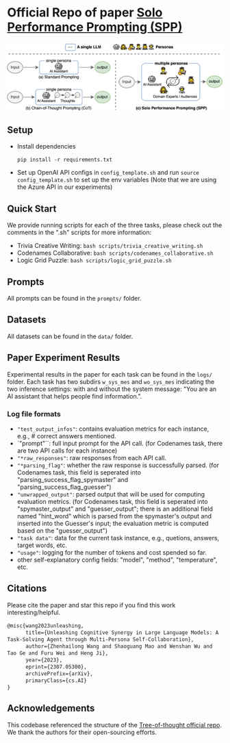 # Official Repo of paper [Solo Performance Prompting (SPP)](https://arxiv.org/abs/2307.05300)

![Illustration of Solo Performance Prompting](asset/teaser_figure_horizontal_png.png) 

## Setup
- Install dependencies
    ```
    pip install -r requirements.txt
    ```
- Set up OpenAI API configs in `config_template.sh` and run `source config_template.sh` to set up the env variables (Note that we are using the Azure API in our experiments)

## Quick Start
We provide running scripts for each of the three tasks, please check out the comments in the ".sh" scripts for more information: 
- Trivia Creative Writing: `bash scripts/trivia_creative_writing.sh`
- Codenames Collaborative: `bash scripts/codenames_collaborative.sh`
- Logic Grid Puzzle: `bash scripts/logic_grid_puzzle.sh`

## Prompts
All prompts can be found in the `prompts/` folder. 

## Datasets
All datasets can be found in the `data/` folder.

## Paper Experiment Results
Experimental results in the paper for each task can be found in the `logs/` folder. Each task has two subdirs `w_sys_mes` and `wo_sys_mes` indicating the two inference settings: with and without the system message: "You are an AI assistant that helps people find information.".

### Log file formats

- `"test_output_infos"`: contains evaluation metrics for each instance, e.g., # correct answers mentioned.
- `"prompt"``: full input prompt for the API call. (for Codenames task, there are two API calls for each instance)
- `"*raw_responses"`: raw responses from each API call. 
- `"*parsing_flag"`: whether the raw response is successfully parsed. (for Codenames task, this field is seperated into "parsing_success_flag_spymaster" and "parsing_success_flag_guesser")
- `"unwrapped_output"`: parsed output that will be used for computing evaluation metrics. (for Codenames task, this field is seperated into "spymaster_output" and "guesser_output"; there is an additional field named "hint_word" which is parsed from the spymaster's output and inserted into the Guesser's input; the evaluation metric is computed based on the "guesser_output")
- `"task data"`: data for the current task instance, e.g., quetions, answers, target words, etc.
- `"usage"`: logging for the number of tokens and cost spended so far.
- other self-explanatory config fields: "model", "method", "temperature", etc.

## Citations
Please cite the paper and star this repo if you find this work interesting/helpful.
```
@misc{wang2023unleashing,
      title={Unleashing Cognitive Synergy in Large Language Models: A Task-Solving Agent through Multi-Persona Self-Collaboration}, 
      author={Zhenhailong Wang and Shaoguang Mao and Wenshan Wu and Tao Ge and Furu Wei and Heng Ji},
      year={2023},
      eprint={2307.05300},
      archivePrefix={arXiv},
      primaryClass={cs.AI}
}
```

## Acknowledgements
This codebase referenced the structure of the [Tree-of-thought official repo](https://github.com/princeton-nlp/tree-of-thought-llm). We thank the authors for their open-sourcing efforts.

